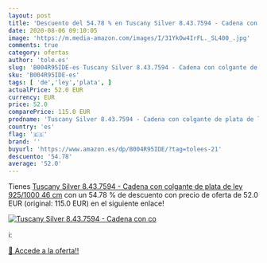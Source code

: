 ```yaml
---
layout: post
title: 'Descuento del 54.78 % en Tuscany Silver 8.43.7594 - Cadena con co'
date: 2020-08-06 09:10:05
image: 'https://m.media-amazon.com/images/I/31YkOw4IrFL._SL400_.jpg'
comments: true
category: ofertas
author: 'tole.es'
slug: 'B004R95IDE-es Tuscany Silver 8.43.7594 - Cadena con colgante de plata de...'
sku: 'B004R95IDE-es'
tags: [ 'de','ley','plata', ]
actualPrice: 52.0 EUR
currency: EUR
price: 52.0
comparePrice: 115.0 EUR
prodname: 'Tuscany Silver 8.43.7594 - Cadena con colgante de plata de ley  925/1000   46 cm'
country: 'es'
flag: '🇪🇸'
brand: ''
buyurl: 'https://www.amazon.es/dp/B004R95IDE/?tag=tolees-21'
descuento: '54.78'
average: '52.0'
---
```


Tienes [Tuscany Silver 8.43.7594 - Cadena con colgante de plata de ley  925/1000   46 cm](https://www.amazon.es/dp/B004R95IDE/?tag=tolees-21) con un 54.78 % de descuento con precio de oferta de 52.0 EUR (original: 115.0 EUR) en el siguiente enlace!

[![Tuscany Silver 8.43.7594 - Cadena con co](https://m.media-amazon.com/images/I/31YkOw4IrFL._SL400_.jpg)](https://www.amazon.es/dp/B004R95IDE/?tag=tolees-21)

ℹ️:


[🛒 Accede a la oferta!!](https://www.amazon.es/dp/B004R95IDE/?tag=tolees-21)
